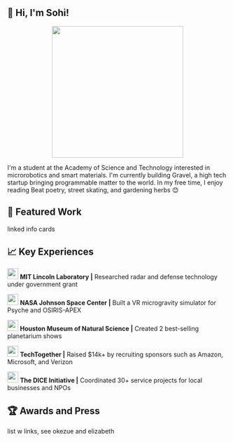 ## 👋 Hi, I'm Sohi!

<center><img src="https://user-images.githubusercontent.com/69354578/215614058-5d292894-3746-4400-9361-dd739f571cf7.gif" height=300></center>
<p>I'm a student at the Academy of Science and Technology interested in microrobotics and smart materials. I'm currently building Gravel, a high tech startup bringing programmable matter to the world. In my free time, I enjoy reading Beat poetry, street skating, and gardening herbs 😊</p>

## 🔧 Featured Work

linked info cards

## 📈 Key Experiences

<p><a href="https://www.ll.mit.edu/"><img src="https://user-images.githubusercontent.com/69354578/215586597-aec7a3e2-8bd2-4f45-8096-eacaa5976ec6.png" height=25></a>         <b>MIT Lincoln Laboratory |</b> Researched radar and defense technology under government grant</p>
<p><a href="https://www.nasa.gov/centers/johnson/home/index.html"><img src="https://user-images.githubusercontent.com/69354578/215586736-3b97dff7-baae-453a-a149-b1b80f730330.png" height=25></a>      <b>NASA Johnson Space Center |</b> Built a VR microgravity simulator for Psyche and OSIRIS-APEX</p>
<p><a href="https://www.hmns.org/planetarium/"><img src="https://user-images.githubusercontent.com/69354578/215586946-eccf09e6-1eef-47c1-a52e-4087f8c92937.png" height=25></a>      <b>Houston Museum of Natural Science |</b> Created 2 best-selling planetarium shows</p>
<p><a href="https://techtogether.io/"><img src="https://user-images.githubusercontent.com/69354578/215587123-aee87a9d-c5a2-4756-8ca3-f5f4bde54007.png" height=25></a>         <b>TechTogether |</b> Raised $14k+ by recruiting sponsors such as Amazon, Microsoft, and Verizon</p>
<p><a href="https://www.linkedin.com/company/the-dice-initiative"><img src="https://user-images.githubusercontent.com/69354578/215587287-e85fb3b5-ed86-4ada-8804-494315cdbf3b.png" height=25></a>         <b>The DICE Initiative |</b> Coordinated 30+ service projects for local businesses and NPOs</p>

## 🏆 Awards and Press

list w links, see okezue and elizabeth

